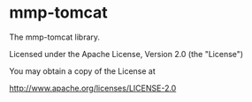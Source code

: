 mmp-tomcat
==========	

The mmp-tomcat library.

Licensed under the Apache License, Version 2.0 (the "License")

You may obtain a copy of the License at

http://www.apache.org/licenses/LICENSE-2.0

